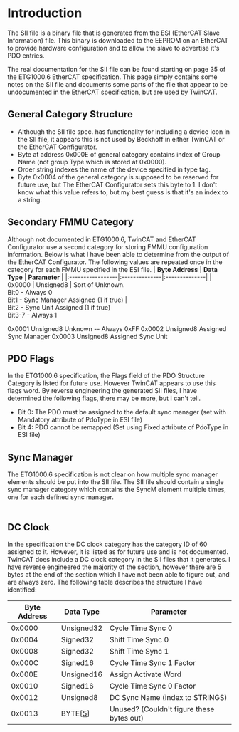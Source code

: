# Introduction #

The SII file is a binary file that is generated from the ESI (EtherCAT Slave Information) file. This binary is downloaded to the EEPROM on an EtherCAT to provide hardware configuration and to allow the slave to advertise it's PDO entries.

The real documentation for the SII file can be found starting on page 35 of the ETG1000.6 EtherCAT specification. This page simply contains some notes on the SII file and documents some parts of the file that appear to be undocumented in the EtherCAT specification, but are used by TwinCAT.

## General Category Structure ##
  * Although the SII file spec. has functionality for including a device icon in the SII file, it appears this is not used by Beckhoff in either TwinCAT or the EtherCAT Configurator.
  * Byte at address 0x000E of general category contains index of Group Name (not group Type which is stored at 0x0000).
  * Order string indexes the name of the device specified in type tag.
  * Byte 0x0004 of the general category is supposed to be reserved for future use, but The EtherCAT Configurator sets this byte to 1. I don't know what this value refers to, but my best guess is that it's an index to a string.

## Secondary FMMU Category ##
Although not documented in ETG1000.6, TwinCAT and EtherCAT Configurator use a second category for storing FMMU configuration information. Below is what I have been able to determine from the output of the EtherCAT Configurator. The following values are repeated once in the category for each FMMU specified in the ESI file.
| **Byte Address** | **Data Type** | **Parameter** |
|:-----------------|:--------------|:--------------|
| 0x0000 | Unsigned8 | Sort of Unknown. <br> Bit0 - Always 0 <br> Bit1 - Sync Manager Assigned (1 if true) |<br> Bit2 - Sync Unit Assigned (1 if true) <br> Bit3-7 - Always 1<br>
<tr><td> 0x0001 </td><td> Unsigned8 </td><td> Unknown -- Always 0xFF </td></tr>
<tr><td> 0x0002 </td><td> Unsigned8 </td><td> Assigned Sync Manager </td></tr>
<tr><td> 0x0003 </td><td> Unsigned8 </td><td> Assigned Sync Unit </td></tr></tbody></table>

<h2>PDO Flags</h2>
In the ETG1000.6 specification, the Flags field of the PDO Structure Category is listed for future use. However TwinCAT appears to use this flags word. By reverse engineering the generated SII files, I have determined the following flags, there may be more, but I can't tell.<br>
<ul><li>Bit 0: The PDO must be assigned to the default sync manager (set with Mandatory attribute of PdoType in ESI file)<br>
</li><li>Bit 4: PDO cannot be remapped (Set using Fixed attribute of PdoType in ESI file)</li></ul>

<h2>Sync Manager</h2>
The ETG1000.6 specification is not clear on how multiple sync manager elements should be put into the SII file. The SII file should contain a single sync manager category which contains the SyncM element multiple times, one for each defined sync manager.<br>
<br>
<h2>DC Clock</h2>

In the specification the DC clock category has the category ID of 60 assigned to it. However, it is listed as for future use and is not documented. TwinCAT does include a DC clock category in the SII files that it generates. I have reverse engineered the majority of the section, however there are 5 bytes at the end of the section which I have not been able to figure out, and are always zero. The following table describes the structure I have identified:<br>
<table><thead><th> <b>Byte Address</b> </th><th> <b>Data Type</b> </th><th> <b>Parameter</b> </th></thead><tbody>
<tr><td> 0x0000 </td><td> Unsigned32 </td><td> Cycle Time Sync 0 </td></tr>
<tr><td> 0x0004 </td><td> Signed32 </td><td> Shift Time Sync 0 </td></tr>
<tr><td> 0x0008 </td><td> Signed32 </td><td> Shift Time Sync 1 </td></tr>
<tr><td> 0x000C </td><td> Signed16 </td><td> Cycle Time Sync 1 Factor </td></tr>
<tr><td> 0x000E </td><td> Unsigned16 </td><td> Assign Activate Word </td></tr>
<tr><td> 0x0010 </td><td> Signed16 </td><td> Cycle Time Sync 0 Factor </td></tr>
<tr><td> 0x0012 </td><td> Unsigned8 </td><td> DC Sync Name (index to STRINGS) </td></tr>
<tr><td> 0x0013 </td><td> BYTE[<a href='5.md'>5</a>] </td><td> Unused? (Couldn't figure these bytes out) </td></tr>